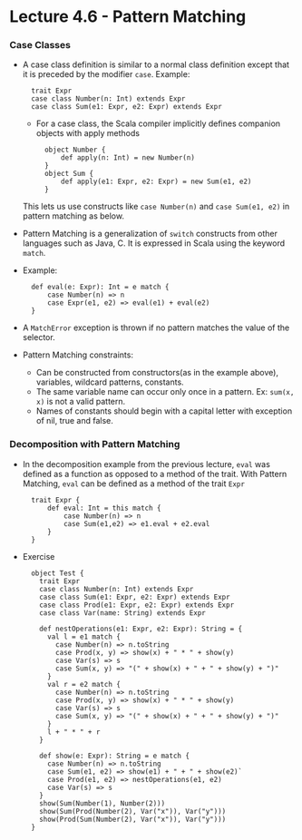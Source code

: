 # Lecture 4.6 - Pattern Matching

### Case Classes
- A case class definition is similar to a normal class definition except that it is preceded by the modifier `case`. Example:

        trait Expr
        case class Number(n: Int) extends Expr
        case class Sum(e1: Expr, e2: Expr) extends Expr
    
    - For a case class, the Scala compiler implicitly defines companion objects with apply methods
        
            object Number {
                def apply(n: Int) = new Number(n)
            }
            object Sum {
                def apply(e1: Expr, e2: Expr) = new Sum(e1, e2)
            }
    
    This lets us use constructs like `case Number(n)` and `case Sum(e1, e2)` in pattern matching as below.
    
- Pattern Matching is a generalization of `switch` constructs from other languages such as Java, C. It is expressed in Scala using the keyword `match`.

- Example:
    
        def eval(e: Expr): Int = e match {
            case Number(n) => n
            case Expr(e1, e2) => eval(e1) + eval(e2)
        }
        
- A `MatchError` exception is thrown if no pattern matches the value of the selector.

- Pattern Matching constraints:
    * Can be constructed from constructors(as in the example above), variables, wildcard patterns, constants.
    * The same variable name can occur only once in a pattern. Ex: `sum(x, x)` is not a valid pattern.
    * Names of constants should begin with a capital letter with exception of nil, true and false.
    
### Decomposition with Pattern Matching
- In the decomposition example from the previous lecture, `eval` was defined as a function as opposed to a method of the trait. With Pattern Matching, `eval` can be defined as a method of the trait `Expr`
 
        trait Expr {
            def eval: Int = this match {
                case Number(n) => n
                case Sum(e1,e2) => e1.eval + e2.eval
            }
        }

- Exercise

        object Test {
          trait Expr
          case class Number(n: Int) extends Expr
          case class Sum(e1: Expr, e2: Expr) extends Expr
          case class Prod(e1: Expr, e2: Expr) extends Expr
          case class Var(name: String) extends Expr

          def nestOperations(e1: Expr, e2: Expr): String = {
            val l = e1 match {
              case Number(n) => n.toString
              case Prod(x, y) => show(x) + " * " + show(y)
              case Var(s) => s
              case Sum(x, y) => "(" + show(x) + " + " + show(y) + ")"
            }
            val r = e2 match {
              case Number(n) => n.toString
              case Prod(x, y) => show(x) + " * " + show(y)
              case Var(s) => s
              case Sum(x, y) => "(" + show(x) + " + " + show(y) + ")"
            }
            l + " * " + r
          }

          def show(e: Expr): String = e match {
            case Number(n) => n.toString
            case Sum(e1, e2) => show(e1) + " + " + show(e2)`
            case Prod(e1, e2) => nestOperations(e1, e2)
            case Var(s) => s
          }
          show(Sum(Number(1), Number(2)))
          show(Sum(Prod(Number(2), Var("x")), Var("y")))
          show(Prod(Sum(Number(2), Var("x")), Var("y")))
        }
